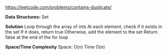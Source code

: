 https://leetcode.com/problems/contains-duplicate/

**Data Structures:** 
	Set

**Solution**
	Loop through the array of ints
	At each element, check if it exists in the set
	If it does, return true
	Otherwise, add the element to the set
	Return false at the end of the for loop

**Space/Time Complexity**
	Space: O(n)
	Time O(n)
